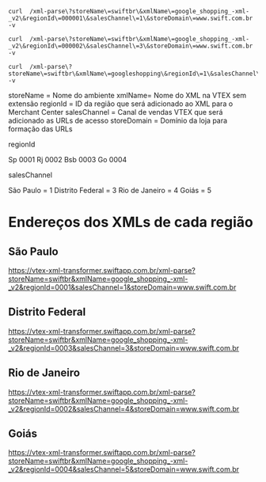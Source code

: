 
```
curl  /xml-parse\?storeName\=swiftbr\&xmlName\=google_shopping_-xml-_v2\&regionId\=000001\&salesChannel\=1\&storeDomain\=www.swift.com.br -v

curl  /xml-parse\?storeName\=swiftbr\&xmlName\=google_shopping_-xml-_v2\&regionId\=000002\&salesChannel\=3\&storeDomain\=www.swift.com.br -v

curl  /xml-parse\?storeName\=swiftbr\&xmlName\=googleshopping\&regionId\=1\&salesChannel\=1\&storeDomain\=www.swift.com.br -v
```

storeName = Nome do ambiente
xmlName= Nome do XML na VTEX sem extensão
regionId = ID da região que será adicionado ao XML para o Merchant Center
salesChannel = Canal de vendas VTEX que será adicionado as URLs de acesso
storeDomain = Domínio da loja para formação das URLs



regionId

Sp 0001
Rj 0002
Bsb 0003
Go 0004


salesChannel

São Paulo = 1
Distrito Federal = 3
Rio de Janeiro = 4
Goiás = 5

# Endereços dos XMLs de cada região
## São Paulo

https://vtex-xml-transformer.swiftapp.com.br/xml-parse?storeName=swiftbr&xmlName=google_shopping_-xml-_v2&regionId=0001&salesChannel=1&storeDomain=www.swift.com.br


## Distrito Federal

https://vtex-xml-transformer.swiftapp.com.br/xml-parse?storeName=swiftbr&xmlName=google_shopping_-xml-_v2&regionId=0003&salesChannel=3&storeDomain=www.swift.com.br

## Rio de Janeiro

https://vtex-xml-transformer.swiftapp.com.br/xml-parse?storeName=swiftbr&xmlName=google_shopping_-xml-_v2&regionId=0002&salesChannel=4&storeDomain=www.swift.com.br

## Goiás

https://vtex-xml-transformer.swiftapp.com.br/xml-parse?storeName=swiftbr&xmlName=google_shopping_-xml-_v2&regionId=0004&salesChannel=5&storeDomain=www.swift.com.br